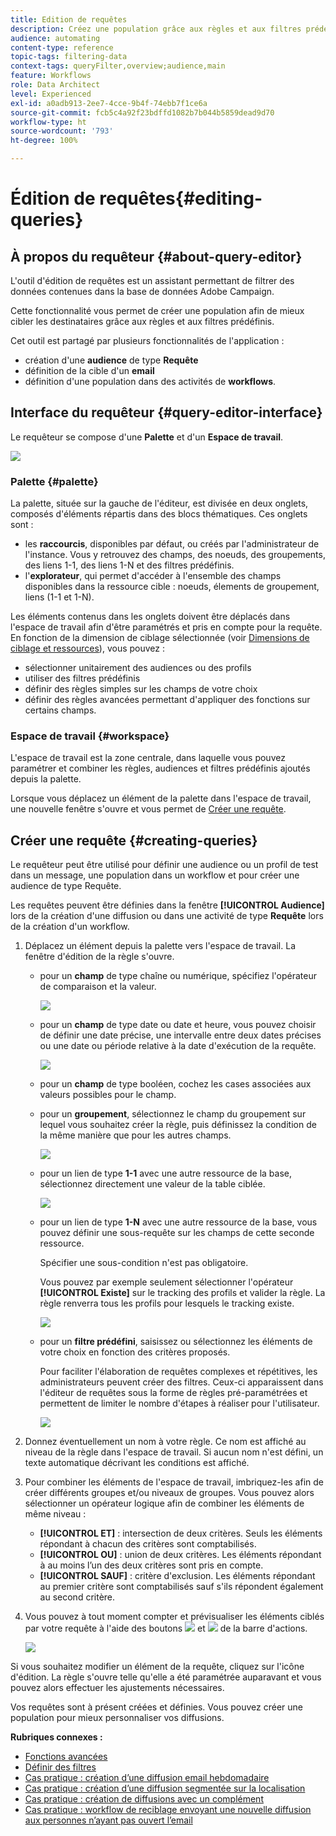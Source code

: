 ```yaml
---
title: Edition de requêtes
description: Créez une population grâce aux règles et aux filtres prédéfinis.
audience: automating
content-type: reference
topic-tags: filtering-data
context-tags: queryFilter,overview;audience,main
feature: Workflows
role: Data Architect
level: Experienced
exl-id: a0adb913-2ee7-4cce-9b4f-74ebb7f1ce6a
source-git-commit: fcb5c4a92f23bdffd1082b7b044b5859dead9d70
workflow-type: ht
source-wordcount: '793'
ht-degree: 100%

---
```


# Édition de requêtes{#editing-queries}

## À propos du requêteur {#about-query-editor}

L&#39;outil d&#39;édition de requêtes est un assistant permettant de filtrer des données contenues dans la base de données Adobe Campaign.

Cette fonctionnalité vous permet de créer une population afin de mieux cibler les destinataires grâce aux règles et aux filtres prédéfinis.

Cet outil est partagé par plusieurs fonctionnalités de l&#39;application :

* création d&#39;une **audience** de type **Requête**
* définition de la cible d&#39;un **email**
* définition d&#39;une population dans des activités de **workflows**.

## Interface du requêteur {#query-editor-interface}

Le requêteur se compose d&#39;une **Palette** et d&#39;un **Espace de travail**.

![](assets/query_editor_overview.png)

### Palette    {#palette}

La palette, située sur la gauche de l&#39;éditeur, est divisée en deux onglets, composés d&#39;éléments répartis dans des blocs thématiques. Ces onglets sont :

* les **raccourcis**, disponibles par défaut, ou créés par l&#39;administrateur de l&#39;instance. Vous y retrouvez des champs, des noeuds, des groupements, des liens 1-1, des liens 1-N et des filtres prédéfinis.
* l&#39;**explorateur**, qui permet d&#39;accéder à l&#39;ensemble des champs disponibles dans la ressource cible : noeuds, élements de groupement, liens (1-1 et 1-N).

Les éléments contenus dans les onglets doivent être déplacés dans l&#39;espace de travail afin d&#39;être paramétrés et pris en compte pour la requête. En fonction de la dimension de ciblage sélectionnée (voir [Dimensions de ciblage et ressources](../../automating/using/query.md#targeting-dimensions-and-resources)), vous pouvez :

* sélectionner unitairement des audiences ou des profils
* utiliser des filtres prédéfinis
* définir des règles simples sur les champs de votre choix
* définir des règles avancées permettant d&#39;appliquer des fonctions sur certains champs.

### Espace de travail {#workspace}

L&#39;espace de travail est la zone centrale, dans laquelle vous pouvez paramétrer et combiner les règles, audiences et filtres prédéfinis ajoutés depuis la palette.

Lorsque vous déplacez un élément de la palette dans l&#39;espace de travail, une nouvelle fenêtre s&#39;ouvre et vous permet de [Créer une requête](#creating-queries).

## Créer une requête {#creating-queries}

Le requêteur peut être utilisé pour définir une audience ou un profil de test dans un message, une population dans un workflow et pour créer une audience de type Requête.

Les requêtes peuvent être définies dans la fenêtre **[!UICONTROL Audience]** lors de la création d&#39;une diffusion ou dans une activité de type **Requête** lors de la création d&#39;un workflow.

1. Déplacez un élément depuis la palette vers l&#39;espace de travail. La fenêtre d&#39;édition de la règle s&#39;ouvre.

   * pour un **champ** de type chaîne ou numérique, spécifiez l&#39;opérateur de comparaison et la valeur.

     ![](assets/query_editor_audience_definition2.png)

   * pour un **champ** de type date ou date et heure, vous pouvez choisir de définir une date précise, une intervalle entre deux dates précises ou une date ou période relative à la date d&#39;exécution de la requête.

     ![](assets/query_editor_date_field.png)

   * pour un **champ** de type booléen, cochez les cases associées aux valeurs possibles pour le champ.
   * pour un **groupement**, sélectionnez le champ du groupement sur lequel vous souhaitez créer la règle, puis définissez la condition de la même manière que pour les autres champs.

     ![](assets/query_editor_audience_definition4.png)

   * pour un lien de type **1-1** avec une autre ressource de la base, sélectionnez directement une valeur de la table ciblée.

     ![](assets/query_editor_audience_definition5.png)

   * pour un lien de type **1-N** avec une autre ressource de la base, vous pouvez définir une sous-requête sur les champs de cette seconde ressource.

     Spécifier une sous-condition n&#39;est pas obligatoire.

     Vous pouvez par exemple seulement sélectionner l&#39;opérateur **[!UICONTROL Existe]** sur le tracking des profils et valider la règle. La règle renverra tous les profils pour lesquels le tracking existe.

     ![](assets/query_editor_audience_definition6.png)

   * pour un **filtre prédéfini**, saisissez ou sélectionnez les éléments de votre choix en fonction des critères proposés.

     Pour faciliter l&#39;élaboration de requêtes complexes et répétitives, les administrateurs peuvent créer des filtres. Ceux-ci apparaissent dans l&#39;éditeur de requêtes sous la forme de règles pré-paramétrées et permettent de limiter le nombre d&#39;étapes à réaliser pour l&#39;utilisateur.

     ![](assets/query-editor_filter_email-audience_filter.png)

1. Donnez éventuellement un nom à votre règle. Ce nom est affiché au niveau de la règle dans l&#39;espace de travail. Si aucun nom n&#39;est défini, un texte automatique décrivant les conditions est affiché.
1. Pour combiner les éléments de l&#39;espace de travail, imbriquez-les afin de créer différents groupes et/ou niveaux de groupes. Vous pouvez alors sélectionner un opérateur logique afin de combiner les éléments de même niveau :

   * **[!UICONTROL ET]** : intersection de deux critères. Seuls les éléments répondant à chacun des critères sont comptabilisés.
   * **[!UICONTROL OU]** : union de deux critères. Les éléments répondant à au moins l’un des deux critères sont pris en compte.
   * **[!UICONTROL SAUF]** : critère d&#39;exclusion. Les éléments répondant au premier critère sont comptabilisés sauf s&#39;ils répondent également au second critère.

1. Vous pouvez à tout moment compter et prévisualiser les éléments ciblés par votre requête à l&#39;aide des boutons ![](assets/count.png) et ![](assets/preview.png) de la barre d&#39;actions.

   ![](assets/query_editor_combining_rules.png)

Si vous souhaitez modifier un élément de la requête, cliquez sur l&#39;icône d&#39;édition. La règle s&#39;ouvre telle qu&#39;elle a été paramétrée auparavant et vous pouvez alors effectuer les ajustements nécessaires.

Vos requêtes sont à présent créées et définies. Vous pouvez créer une population pour mieux personnaliser vos diffusions.

**Rubriques connexes :**

* [Fonctions avancées](../../automating/using/advanced-expression-editing.md)
* [Définir des filtres](../../developing/using/configuring-filter-definition.md)
* [Cas pratique : création d’une diffusion email hebdomadaire](../../automating/using/workflow-weekly-offer.md)
* [Cas pratique : création d’une diffusion segmentée sur la localisation](../../automating/using/workflow-segmentation-location.md)
* [Cas pratique : création de diffusions avec un complément](../../automating/using/workflow-created-query-with-complement.md)
* [Cas pratique : workflow de reciblage envoyant une nouvelle diffusion aux personnes n’ayant pas ouvert l’email](../../automating/using/workflow-cross-channel-retargeting.md)
